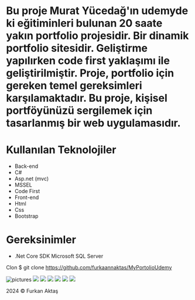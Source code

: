 # Bu proje Murat Yücedağ'ın udemyde ki eğitiminleri bulunan 20 saate yakın portfolio projesidir. Bir dinamik portfolio sitesidir. Geliştirme yapılırken code first yaklaşımı ile geliştirilmiştir. Proje, portfolio için gereken temel gereksimleri karşılamaktadır. Bu proje, kişisel portföyünüzü sergilemek için tasarlanmış bir web uygulamasıdır.
# Kullanılan Teknolojiler
* Back-end
* C#
* Asp.net (mvc)
* MSSEL
* Code First
* Front-end
* Html
* Css
* Bootstrap
# Gereksinimler
 * .Net Core SDK Microsoft SQL Server




Clon
$ git clone https://github.com/furkaannaktas/MyPortolioUdemy


![pictures](https://i.hizliresim.com/2whz6hl.png)
![](https://i.hizliresim.com/akv2e2l.png)
![](https://i.hizliresim.com/qxp8iyc.png)
![](https://i.hizliresim.com/329n7sr.png)
![](https://i.hizliresim.com/nf68g56.png)
![](https://i.hizliresim.com/gplut6h.png)
![](https://i.hizliresim.com/506hr3o.png)

2024 © Furkan Aktaş
